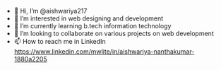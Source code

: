 - 👋 Hi, I’m @aishwariya217
- 👀 I’m interested in web designing and development
- 🌱 I’m currently learning b.tech information technology
- 💞️ I’m looking to collaborate on various projects on web development
- 📫 How to reach me in LinkedIn https://www.linkedin.com/mwlite/in/aishwariya-nanthakumar-1880a2205
